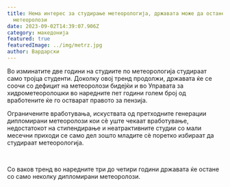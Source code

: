 ```yaml
---
title: Нема интерес за студирање метеорологија, државата може да остане без
  метеоролози
date: 2023-09-02T14:39:07.906Z
category: македонија
featured: true
featuredImage: ../img/metrz.jpg
author: Вардарски
---
```

<!--StartFragment-->

Во изминатите две години на студиите по метеорологија студираат само тројца студенти. Доколку овој тренд продолжи, државата ќе се соочи со дефицит на метеоролози бидејќи и во Управата за хидрометеоролошки во наредните пет години голем број од вработените ќе го остварат правото за пензија.

Ограничените вработувања, искуствата од претходните генерации дипломирани метеоролози кои сѐ уште чекаат вработување, недостатокот на стипендирање и неатрактивните студии со мали месечни приходи се само дел зошто младите сѐ поретко избираат да студираат метеорологија.

 

Со ваков тренд во наредните три до четири години државата ќе остане со само неколку дипломирани метеоролози. 

<!--EndFragment-->